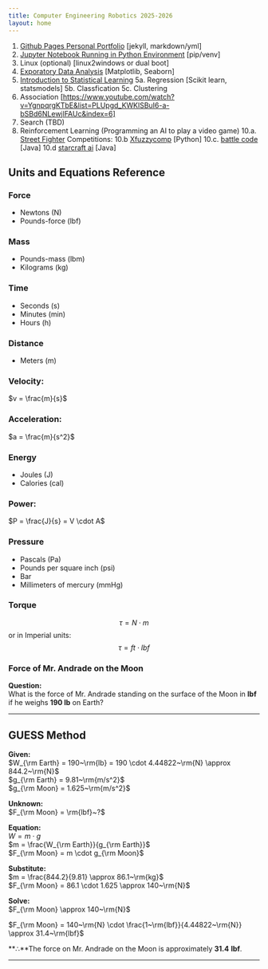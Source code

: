```yaml
---
title: Computer Engineering Robotics 2025-2026
layout: home
---
```


1. [Github Pages Personal Portfolio](https://github.com/topics/jekyll-theme) [jekyll, markdown/yml]
2. [Jupyter Notebook Running in Python Environment](https://packaging.python.org/en/latest/guides/installing-using-pip-and-virtual-environments/) [pip/venv]
3. Linux (optional) [linux2windows or dual boot]
4. [Exporatory Data Analysis](https://datascienceguide.github.io/exploratory-data-analysis) [Matplotlib, Seaborn] 
5. [Introduction to Statistical Learning](https://www.statlearning.com/resources-python)
5a. Regression [Scikit learn, statsmodels]
5b. Classfication
5c. Clustering
7. Association [https://www.youtube.com/watch?v=YgnpqrgKTbE&list=PLUpgd_KWKlSBuI6-a-bSBd6NLewjlFAUc&index=6]
8. Search (TBD)
9. Reinforcement Learning (Programming an AI to play  a video game)
10.a. [Street Fighter](https://www.youtube.com/watch?v=rzbFhu6So5U)
Competitions:
10.b [Xfuzzycomp](https://xfuzzycomp.github.io/XFC/) [Python]
10.c. [battle code](https://battlecode.org/)  [Java]
10.d [starcraft ai](https://www.cs.mun.ca/~dchurchill/starcraftaicomp/)  [Java]

## Units and Equations Reference

### Force
- Newtons (N)  
- Pounds-force (lbf)

### Mass
- Pounds-mass (lbm)  
- Kilograms (kg)

### Time
- Seconds (s)  
- Minutes (min)  
- Hours (h)

### Distance
- Meters (m)

### Velocity:
$v = \frac{m}{s}$  

### Acceleration:
$a = \frac{m}{s^2}$  

### Energy
- Joules (J)  
- Calories (cal)

### Power:
$P = \frac{J}{s} = V \cdot A$  

### Pressure
- Pascals (Pa)  
- Pounds per square inch (psi)  
- Bar  
- Millimeters of mercury (mmHg)

### Torque
$$ \tau = N \cdot m $$
or in Imperial units:  
$$ \tau = ft \cdot lbf $$

### Force of Mr. Andrade on the Moon 

**Question:**  
What is the force of Mr. Andrade standing on the surface of the Moon in **lbf** if he weighs **190 lb** on Earth?

---
## **GUESS Method**

**Given:**  
$W_{\rm Earth} = 190~\rm{lb} = 190 \cdot 4.44822~\rm{N} \approx 844.2~\rm{N}$  
$g_{\rm Earth} = 9.81~\rm{m/s^2}$  
$g_{\rm Moon} = 1.625~\rm{m/s^2}$

**Unknown:**  
$F_{\rm Moon} = \rm{lbf}~?$  

**Equation:**  
$W = m \cdot g$  
$m = \frac{W_{\rm Earth}}{g_{\rm Earth}}$  
$F_{\rm Moon} = m \cdot g_{\rm Moon}$

**Substitute:**  
$m = \frac{844.2}{9.81} \approx 86.1~\rm{kg}$  
$F_{\rm Moon} = 86.1 \cdot 1.625 \approx 140~\rm{N}$

**Solve:**  
$F_{\rm Moon} \approx 140~\rm{N}$

$F_{\rm Moon} = 140~\rm{N} \cdot \frac{1~\rm{lbf}}{4.44822~\rm{N}} \approx 31.4~\rm{lbf}$


**∴**The force on Mr. Andrade on the Moon is approximately $\mathbf{31.4~lbf}$.

----

[^1]: [It can take up to 10 minutes for changes to your site to publish after you push the changes to GitHub](https://docs.github.com/en/pages/setting-up-a-github-pages-site-with-jekyll/creating-a-github-pages-site-with-jekyll#creating-your-site).

[Just the Docs]: https://just-the-docs.github.io/just-the-docs/
[GitHub Pages]: https://docs.github.com/en/pages
[README]: https://github.com/just-the-docs/just-the-docs-template/blob/main/README.md
[Jekyll]: https://jekyllrb.com
[GitHub Pages / Actions workflow]: https://github.blog/changelog/2022-07-27-github-pages-custom-github-actions-workflows-beta/
[use this template]: https://github.com/just-the-docs/just-the-docs-template/generate

